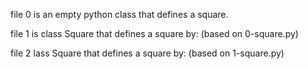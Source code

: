 file 0 is an empty python class that defines a square.

file 1 is class Square that defines a square by: (based on 0-square.py)


file 2 lass Square that defines a square by: (based on 1-square.py)
